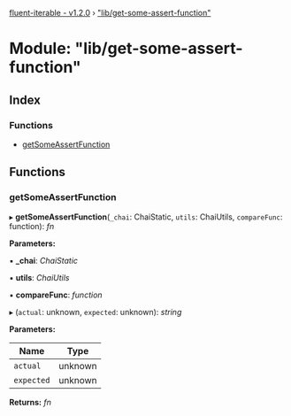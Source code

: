 [fluent-iterable - v1.2.0](../README.md) › ["lib/get-some-assert-function"](_lib_get_some_assert_function_.md)

# Module: "lib/get-some-assert-function"

## Index

### Functions

* [getSomeAssertFunction](_lib_get_some_assert_function_.md#getsomeassertfunction)

## Functions

###  getSomeAssertFunction

▸ **getSomeAssertFunction**(`_chai`: ChaiStatic, `utils`: ChaiUtils, `compareFunc`: function): *fn*

**Parameters:**

▪ **_chai**: *ChaiStatic*

▪ **utils**: *ChaiUtils*

▪ **compareFunc**: *function*

▸ (`actual`: unknown, `expected`: unknown): *string*

**Parameters:**

Name | Type |
------ | ------ |
`actual` | unknown |
`expected` | unknown |

**Returns:** *fn*
